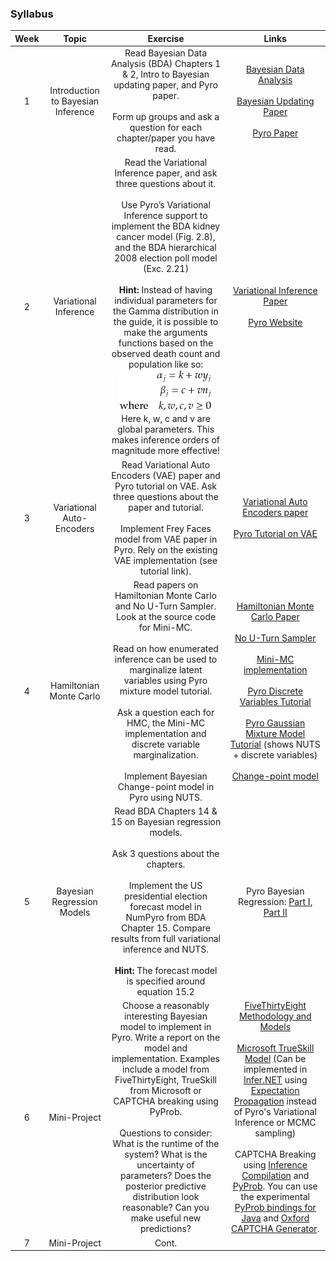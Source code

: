 ### Syllabus

| Week | Topic | Exercise | Links |
|:----:|:-----:|:--------:|:-----:|
| 1    | Introduction to Bayesian Inference | Read Bayesian Data Analysis (BDA) Chapters 1 & 2, Intro to Bayesian updating paper, and Pyro paper. <br /> <br /> Form up groups and ask a question for each chapter/paper you have read. | [Bayesian Data Analysis](http://www.stat.columbia.edu/~gelman/book/) <br /> <br /> [Bayesian Updating Paper](https://arxiv.org/pdf/1411.5018.pdf) <br /> <br />[Pyro Paper](http://jmlr.org/papers/volume20/18-403/18-403.pdf) |
| 2  | Variational Inference | Read the Variational Inference paper, and ask three questions about it. <br /> <br /> Use Pyro’s Variational Inference support to implement the BDA kidney cancer model (Fig. 2.8), and the BDA hierarchical 2008 election poll model (Exc. 2.21) <br /> <br /> **Hint:** Instead of having individual parameters for the Gamma distribution in the guide, it is possible to make the arguments functions based on the observed death count and population like so: <br /> ![Equation](images/Tex2Img_1593179365.png) <br /> Here k, w, c and v are global parameters. This makes inference orders of magnitude more effective! | [Variational Inference Paper](https://arxiv.org/pdf/1601.00670.pdf) <br /> <br /> [Pyro Website](https://pyro.ai) |
| 3 | Variational Auto-Encoders | Read Variational Auto Encoders (VAE) paper and Pyro tutorial on VAE. Ask three questions about the paper and tutorial. <br /> <br /> Implement Frey Faces model from VAE paper in Pyro. Rely on the existing VAE implementation (see tutorial link). | [Variational Auto Encoders paper](https://arxiv.org/pdf/1312.6114.pdf) <br /> <br /> [Pyro Tutorial on VAE](https://pyro.ai/examples/vae.html) |
| 4 | Hamiltonian Monte Carlo | Read papers on Hamiltonian Monte Carlo and No U-Turn Sampler. Look at the source code for Mini-MC. <br /> <br /> Read on how enumerated inference can be used to marginalize latent variables using Pyro mixture model tutorial. <br /> <br /> Ask a question each for HMC, the Mini-MC implementation and discrete variable marginalization. <br /> <br /> Implement Bayesian Change-point model in Pyro using NUTS. | [Hamiltonian Monte Carlo Paper](https://arxiv.org/pdf/1701.02434.pdf) <br /> <br /> [No U-Turn Sampler](http://jmlr.csail.mit.edu/papers/volume15/hoffman14a/hoffman14a.pdf) <br /> <br /> [Mini-MC implementation](https://github.com/ColCarroll/minimc)<br /> <br /> [Pyro Discrete Variables Tutorial](https://pyro.ai/examples/enumeration.html) <br /> <br />  [Pyro Gaussian Mixture Model Tutorial](https://pyro.ai/examples/gmm.html) (shows NUTS + discrete variables)   <br /> <br /> [Change-point model](https://cscherrer.github.io/post/bayesian-changepoint/) |
| 5 |  Bayesian Regression Models | Read BDA Chapters 14 & 15 on Bayesian regression models. <br /> <br /> Ask 3 questions about the chapters. <br /> <br /> Implement the US presidential election forecast model in NumPyro from BDA Chapter 15. Compare results from full variational inference and NUTS. <br /> <br /> **Hint:** The forecast model is specified around equation 15.2 | Pyro Bayesian Regression: [Part I](https://pyro.ai/examples/bayesian_regression.html), [Part II](https://pyro.ai/examples/bayesian_regression_ii.html) |
| 6 | Mini-Project | Choose a reasonably interesting Bayesian model to implement in Pyro. Write a report on the model and implementation. Examples include a model from FiveThirtyEight,  TrueSkill from Microsoft or CAPTCHA breaking using PyProb. <br /> <br /> Questions to consider: What is the runtime of the system? What is the uncertainty of parameters? Does the posterior predictive distribution look reasonable? Can you make useful new predictions? | [FiveThirtyEight Methodology and Models](https://fivethirtyeight.com/tag/methodology/) <br /> <br /> [Microsoft TrueSkill Model](https://www.microsoft.com/en-us/research/publication/trueskill-2-improved-bayesian-skill-rating-system/) (Can be implemented in [Infer.NET](https://dotnet.github.io/infer/) using [Expectation Propagation](https://arxiv.org/pdf/1412.4869.pdf) instead of Pyro's Variational Inference or MCMC sampling) <br /> <br /> CAPTCHA Breaking using [Inference Compilation](https://arxiv.org/pdf/1610.09900.pdf) and [PyProb](https://pyprob.readthedocs.io/en/latest/#). You can use the experimental [PyProb bindings for Java](https://github.com/ahmadsalim/pyprob_java) and [Oxford CAPTCHA Generator](https://github.com/gbaydin/OxCaptcha). |
| 7 | Mini-Project | Cont. | |

